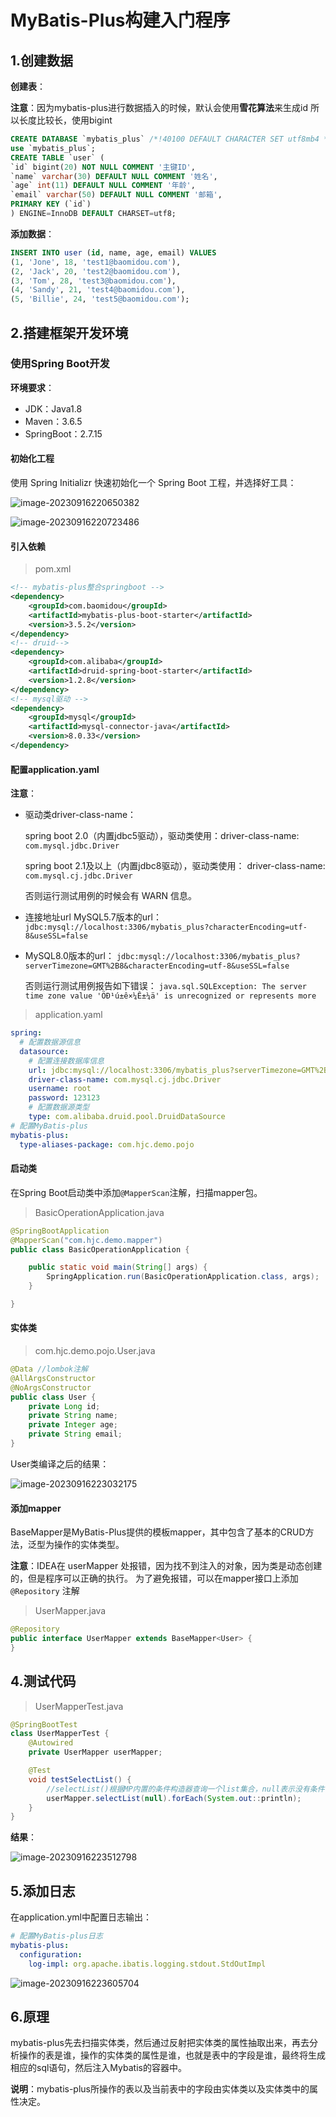 # MyBatis-Plus构建入门程序

## 1.创建数据

**创建表**：

**注意**：因为mybatis-plus进行数据插入的时候，默认会使用**雪花算法**来生成id 所以长度比较长，使用bigint

```sql
CREATE DATABASE `mybatis_plus` /*!40100 DEFAULT CHARACTER SET utf8mb4 */;
use `mybatis_plus`;
CREATE TABLE `user` (
`id` bigint(20) NOT NULL COMMENT '主键ID',
`name` varchar(30) DEFAULT NULL COMMENT '姓名',
`age` int(11) DEFAULT NULL COMMENT '年龄',
`email` varchar(50) DEFAULT NULL COMMENT '邮箱',
PRIMARY KEY (`id`)
) ENGINE=InnoDB DEFAULT CHARSET=utf8;
```

**添加数据**：

```SQL
INSERT INTO user (id, name, age, email) VALUES
(1, 'Jone', 18, 'test1@baomidou.com'),
(2, 'Jack', 20, 'test2@baomidou.com'),
(3, 'Tom', 28, 'test3@baomidou.com'),
(4, 'Sandy', 21, 'test4@baomidou.com'),
(5, 'Billie', 24, 'test5@baomidou.com');
```

## 2.搭建框架开发环境

### 使用Spring Boot开发

**环境要求**：

- JDK：Java1.8
- Maven：3.6.5
- SpringBoot：2.7.15

#### 初始化工程

使用 Spring Initializr 快速初始化一个 Spring Boot 工程，并选择好工具：

![image-20230916220650382](https://fastly.jsdelivr.net/gh/LetengZzz/img@main/tc2/img/Java/202309162252000.png)

![image-20230916220723486](https://fastly.jsdelivr.net/gh/LetengZzz/img@main/tc2/img/Java/202309162252094.png)

#### 引入依赖

> pom.xml

```xml
<!-- mybatis-plus整合springboot -->
<dependency>
	<groupId>com.baomidou</groupId>
    <artifactId>mybatis-plus-boot-starter</artifactId>
    <version>3.5.2</version>
</dependency>
<!-- druid-->
<dependency>
    <groupId>com.alibaba</groupId>
    <artifactId>druid-spring-boot-starter</artifactId>
    <version>1.2.8</version>
</dependency>
<!-- mysql驱动 -->
<dependency>
    <groupId>mysql</groupId>
    <artifactId>mysql-connector-java</artifactId>
    <version>8.0.33</version>
</dependency>
```

#### 配置application.yaml

**注意**：

- 驱动类driver-class-name：

  spring boot 2.0（内置jdbc5驱动），驱动类使用：driver-class-name: `com.mysql.jdbc.Driver` 

  spring boot 2.1及以上（内置jdbc8驱动），驱动类使用： driver-class-name: `com.mysql.cj.jdbc.Driver` 

  否则运行测试用例的时候会有 WARN 信息。

- 连接地址url MySQL5.7版本的url： `jdbc:mysql://localhost:3306/mybatis_plus?characterEncoding=utf-8&useSSL=false` 

- MySQL8.0版本的url： `jdbc:mysql://localhost:3306/mybatis_plus? serverTimezone=GMT%2B8&characterEncoding=utf-8&useSSL=false` 

  否则运行测试用例报告如下错误： `java.sql.SQLException: The server time zone value 'ÖÐ¹ú±ê×¼Ê±¼ä' is unrecognized or represents more`

> application.yaml

```yaml
spring:
  # 配置数据源信息
  datasource:
    # 配置连接数据库信息
    url: jdbc:mysql://localhost:3306/mybatis_plus?serverTimezone=GMT%2B8&characterEncoding=utf-8&useSSL=false
    driver-class-name: com.mysql.cj.jdbc.Driver
    username: root
    password: 123123
    # 配置数据源类型
    type: com.alibaba.druid.pool.DruidDataSource
# 配置MyBatis-plus
mybatis-plus:
  type-aliases-package: com.hjc.demo.pojo
```

#### 启动类

在Spring Boot启动类中添加`@MapperScan`注解，扫描mapper包。

> BasicOperationApplication.java

```java
@SpringBootApplication
@MapperScan("com.hjc.demo.mapper")
public class BasicOperationApplication {

    public static void main(String[] args) {
        SpringApplication.run(BasicOperationApplication.class, args);
    }

}
```

#### 实体类

> com.hjc.demo.pojo.User.java

```java
@Data //lombok注解
@AllArgsConstructor
@NoArgsConstructor
public class User {
	private Long id;
	private String name;
	private Integer age;
	private String email;
}
```

User类编译之后的结果：

![image-20230916223032175](https://fastly.jsdelivr.net/gh/LetengZzz/img@main/tc2/img/Java/202309162230919.png)

#### 添加mapper

BaseMapper是MyBatis-Plus提供的模板mapper，其中包含了基本的CRUD方法，泛型为操作的实体类型。

**注意**：IDEA在 userMapper 处报错，因为找不到注入的对象，因为类是动态创建的，但是程序可以正确的执行。 为了避免报错，可以在mapper接口上添加 `@Repository` 注解

> UserMapper.java

```java
@Repository
public interface UserMapper extends BaseMapper<User> {
}
```

## 4.测试代码

> UserMapperTest.java

```java
@SpringBootTest
class UserMapperTest {
    @Autowired
    private UserMapper userMapper;

    @Test
    void testSelectList() {
        //selectList()根据MP内置的条件构造器查询一个list集合，null表示没有条件，即查询所有
        userMapper.selectList(null).forEach(System.out::println);
    }
}
```

**结果**：

![image-20230916223512798](https://fastly.jsdelivr.net/gh/LetengZzz/img@main/tc2/img/Java/202309162235792.png)

## 5.添加日志

在application.yml中配置日志输出：

```yaml
# 配置MyBatis-plus日志
mybatis-plus:
  configuration:
    log-impl: org.apache.ibatis.logging.stdout.StdOutImpl
```

![image-20230916223605704](https://fastly.jsdelivr.net/gh/LetengZzz/img@main/tc2/img/Java/202309162252862.png)

## 6.原理

mybatis-plus先去扫描实体类，然后通过反射把实体类的属性抽取出来，再去分析操作的表是谁，操作的实体类的属性是谁，也就是表中的字段是谁，最终将生成相应的sql语句，然后注入Mybatis的容器中。

**说明**：mybatis-plus所操作的表以及当前表中的字段由实体类以及实体类中的属性决定。
